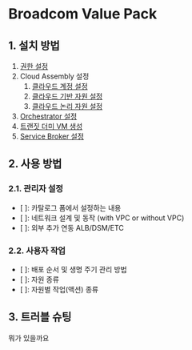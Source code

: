 # Broadcom Value Pack

## 1. 설치 방법

1. [권한 설정](docs/authn.md)
2. Cloud Assembly 설정
   1. [클라우드 계정 설정](docs/assembler-01.md)
   2. [클라우드 기반 자원 설정](docs/assembler-02.md)
   3. [클라우드 논리 자원 설정](docs/assembler-03.md)
3. [Orchestrator 설정](docs/orchestrator.md)
4. [트랜짓 더미 VM 생성](docs/transitdummy.md)
5. [Service Broker 설정](docs/broker.md)

## 2. 사용 방법

### 2.1. 관리자 설정

- [ ]: 카탈로그 폼에서 설정하는 내용
- [ ]: 네트워크 설계 및 동작 (with VPC or without VPC)
- [ ]: 외부 추가 연동 ALB/DSM/ETC

### 2.2. 사용자 작업

- [ ]: 배포 순서 및 생명 주기 관리 방법
- [ ]: 자원 종류
- [ ]: 자원별 작업(액션) 종류

## 3. 트러블 슈팅

뭐가 있을까요
